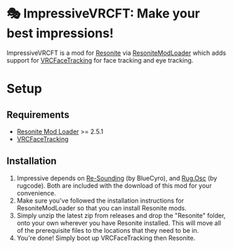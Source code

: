 # 🎭 ImpressiveVRCFT: Make your best impressions!

ImpressiveVRCFT is a mod for [Resonite](https://resonite.com) via [ResoniteModLoader](https://github.com/resonite-modding-group/ResoniteModLoader) which adds support for [VRCFaceTracking](https://docs.vrcft.io/) for face tracking and eye tracking.

# Setup
## Requirements
- [Resonite Mod Loader](https://github.com/resonite-modding-group/ResoniteModLoader) >= 2.5.1
- [VRCFaceTracking](https://docs.vrcft.io/)

## Installation
1. Impressive depends on [Re-Sounding](https://github.com/RileyGuy/Re-Sounding) (by BlueCyro), and [Rug.Osc](https://bitbucket.org/rugcode/rug.osc) (by rugcode). Both are included with the download of this mod for your convenience.
2. Make sure you've followed the installation instructions for ResoniteModLoader so that you can install Resonite mods.
3. Simply unzip the latest zip from releases and drop the "Resonite" folder, onto your own wherever you have Resonite installed. This will  move all of the prerequisite files to the locations that they need to be in.
4. You're done! Simply boot up VRCFaceTracking then Resonite.

